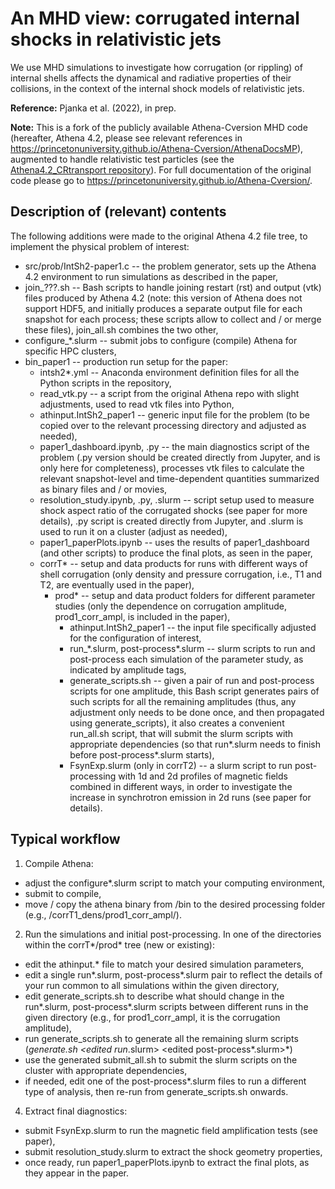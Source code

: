 # An MHD view: corrugated internal shocks in relativistic jets

We use MHD simulations to investigate how corrugation (or rippling) of internal shells affects the dynamical and radiative properties of their collisions, in the context of the internal shock models of relativistic jets.

**Reference:** Pjanka et al. (2022), in prep.

**Note:** This is a fork of the publicly available Athena-Cversion MHD code (hereafter, Athena 4.2, please see relevant references in https://princetonuniversity.github.io/Athena-Cversion/AthenaDocsMP), augmented to handle relativistic test particles (see the [Athena4.2_CRtransport repository](https://github.com/ppjanka/Athena4.2_CRtransport)). For full documentation of the original code please go to https://princetonuniversity.github.io/Athena-Cversion/.

## Description of (relevant) contents

The following additions were made to the original Athena 4.2 file tree, to implement the physical problem of interest:
 - src/prob/IntSh2-paper1.c -- the problem generator, sets up the Athena 4.2 environment to run simulations as described in the paper,
 - join_???.sh -- Bash scripts to handle joining restart (rst) and output (vtk) files produced by Athena 4.2 (note: this version of Athena does not support HDF5, and initially produces a separate output file for each snapshot for each process; these scripts allow to collect and / or merge these files), join_all.sh combines the two other,
 - configure_\*.slurm -- submit jobs to configure (compile) Athena for specific HPC clusters,
 - bin_paper1 -- production run setup for the paper:
   - intsh2*.yml -- Anaconda environment definition files for all the Python scripts in the repository,
   - read_vtk.py -- a script from the original Athena repo with slight adjustments, used to read vtk files into Python,
   - athinput.IntSh2_paper1 -- generic input file for the problem (to be copied over to the relevant processing directory and adjusted as needed), 
   - paper1_dashboard.ipynb, .py -- the main diagnostics script of the problem (.py version should be created directly from Jupyter, and is only here for completeness), processes vtk files to calculate the relevant snapshot-level and time-dependent quantities summarized as binary files and / or movies,
   - resolution_study.ipynb, .py, .slurm -- script setup used to measure shock aspect ratio of the corrugated shocks (see paper for more details), .py script is created directly from Jupyter, and .slurm is used to run it on a cluster (adjust as needed),
   - paper1_paperPlots.ipynb -- uses the results of paper1_dashboard (and other scripts) to produce the final plots, as seen in the paper,
   - corrT* -- setup and data products for runs with different ways of shell corrugation (only density and pressure corrugation, i.e., T1 and T2, are eventually used in the paper),
     - prod* -- setup and data product folders for different parameter studies (only the dependence on corrugation amplitude, prod1_corr_ampl, is included in the paper),
       - athinput.IntSh2_paper1 -- the input file specifically adjusted for the configuration of interest,
       - run_\*.slurm, post-process\*.slurm -- slurm scripts to run and post-process each simulation of the parameter study, as indicated by amplitude tags,
       - generate_scripts.sh -- given a pair of run and post-process scripts for one amplitude, this Bash script generates pairs of such scripts for all the remaining amplitudes (thus, any adjustment only needs to be done once, and then propagated using generate_scripts), it also creates a convenient run_all.sh script, that will submit the slurm scripts with appropriate dependencies (so that run*.slurm needs to finish before post-process*.slurm starts),
       - FsynExp.slurm (only in corrT2) -- a slurm script to run post-processing with 1d and 2d profiles of magnetic fields combined in different ways, in order to investigate the increase in synchrotron emission in 2d runs (see paper for details).

## Typical workflow

1. Compile Athena:
 - adjust the configure*.slurm script to match your computing environment,
 - submit to compile,
 - move / copy the athena binary from /bin to the desired processing folder (e.g., /corrT1_dens/prod1_corr_ampl/).
2. Run the simulations and initial post-processing. In one of the directories within the corrT*/prod* tree (new or existing):
 - edit the athinput.* file to match your desired simulation parameters,
 - edit a single run*.slurm, post-process*.slurm pair to reflect the details of your run common to all simulations within the given directory,
 - edit generate_scripts.sh to describe what should change in the run*.slurm, post-process*.slurm scripts between different runs in the given directory (e.g., for prod1_corr_ampl, it is the corrugation amplitude),
 - run generate_scripts.sh to generate all the remaining slurm scripts (*generate.sh <edited run*.slurm> <edited post-process*.slurm>*)
 - use the generated submit_all.sh to submit the slurm scripts on the cluster with appropriate dependencies,
 - if needed, edit one of the post-process*.slurm files to run a different type of analysis, then re-run from generate_scripts.sh onwards.
4. Extract final diagnostics:
 - submit FsynExp.slurm to run the magnetic field amplification tests (see paper),
 - submit resolution_study.slurm to extract the shock geometry properties,
 - once ready, run paper1_paperPlots.ipynb to extract the final plots, as they appear in the paper.

